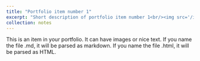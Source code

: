 ```yaml
---
title: "Portfolio item number 1"
excerpt: "Short description of portfolio item number 1<br/><img src='/images/500x300.png'>"
collection: notes
---
```


This is an item in your portfolio. It can have images or nice text. If you name the file .md, it will be parsed as markdown. If you name the file .html, it will be parsed as HTML. 
